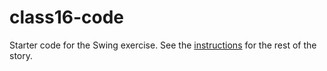 # class16-code
Starter code for the Swing exercise. See the [instructions](https://bc-cisc3120-f16.github.io/class16-code/) for the rest of the story. 
